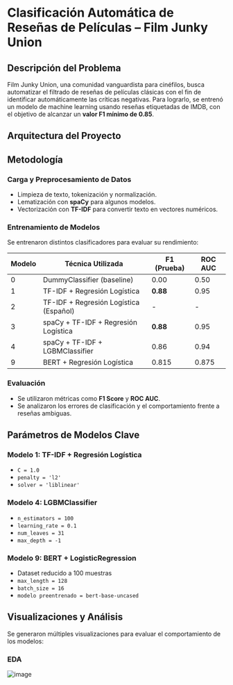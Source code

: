 # Clasificación Automática de Reseñas de Películas – Film Junky Union

## Descripción del Problema

Film Junky Union, una comunidad vanguardista para cinéfilos, busca automatizar el filtrado de reseñas de películas clásicas con el fin de identificar automáticamente las críticas negativas. Para lograrlo, se entrenó un modelo de machine learning usando reseñas etiquetadas de IMDB, con el objetivo de alcanzar un **valor F1 mínimo de 0.85**.

## Arquitectura del Proyecto

## Metodología

### Carga y Preprocesamiento de Datos
- Limpieza de texto, tokenización y normalización.
- Lematización con **spaCy** para algunos modelos.
- Vectorización con **TF-IDF** para convertir texto en vectores numéricos.

### Entrenamiento de Modelos
Se entrenaron distintos clasificadores para evaluar su rendimiento:

| Modelo | Técnica Utilizada | F1 (Prueba) | ROC AUC |
|--------|-------------------|-------------|----------|
| 0 | DummyClassifier (baseline) | 0.00 | 0.50 |
| 1 | TF-IDF + Regresión Logística | **0.88** | 0.95 |
| 2 | TF-IDF + Regresión Logística (Español) | - | - |
| 3 | spaCy + TF-IDF + Regresión Logística | **0.88** | 0.95 |
| 4 | spaCy + TF-IDF + LGBMClassifier | 0.86 | 0.94 |
| 9 | BERT + Regresión Logística | 0.815 | 0.875 |

### Evaluación
- Se utilizaron métricas como **F1 Score** y **ROC AUC**.
- Se analizaron los errores de clasificación y el comportamiento frente a reseñas ambiguas.


## Parámetros de Modelos Clave

### Modelo 1: TF-IDF + Regresión Logística
- `C = 1.0`
- `penalty = 'l2'`
- `solver = 'liblinear'`

### Modelo 4: LGBMClassifier
- `n_estimators = 100`
- `learning_rate = 0.1`
- `num_leaves = 31`
- `max_depth = -1`

### Modelo 9: BERT + LogisticRegression
- Dataset reducido a 100 muestras
- `max_length = 128`
- `batch_size = 16`
- `modelo preentrenado = bert-base-uncased`


## Visualizaciones y Análisis

Se generaron múltiples visualizaciones para evaluar el comportamiento de los modelos:

### EDA 
![image](https://github.com/user-attachments/assets/ab5c73ab-6000-42ec-80c2-5327c49d02de)











